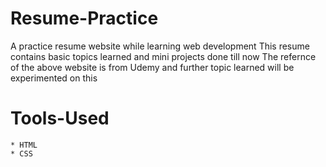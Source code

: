 # Resume-Practice
 A practice resume website while learning web development
 This resume contains basic topics learned and mini projects done till now 
 The refernce of the above website is from Udemy and further topic learned will be experimented on this
 
 # Tools-Used
    * HTML
    * CSS
